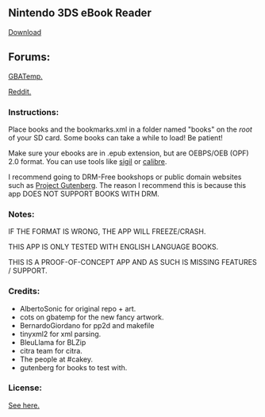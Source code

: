 ## Nintendo 3DS eBook Reader
[Download](https://github.com/reworks/3DS_eBook_Reader/releases/latest "Download the latest release here.")

## Forums:
[GBATemp.](https://gbatemp.net/threads/release-ebook-reader-v1-0-read-ebooks-on-your-3ds.495129/)

[Reddit.](https://www.reddit.com/r/3dshacks/comments/7su3f4/released_v10_of_my_ebook_reader/)

### Instructions:
Place books and the bookmarks.xml in a folder named "books" on the *root* of your SD card. Some books can take a while to load! Be patient!

Make sure your ebooks are in .epub extension, but are OEBPS/OEB (OPF) 2.0 format. You can use tools like [sigil](https://sigil-ebook.com/) or [calibre](https://calibre-ebook.com/).

I recommend going to DRM-Free bookshops or public domain websites such as [Project Gutenberg](https://www.gutenberg.org/).
The reason I recommend this is because this app DOES NOT SUPPORT BOOKS WITH DRM.

### Notes:
IF THE FORMAT IS WRONG, THE APP WILL FREEZE/CRASH.

THIS APP IS ONLY TESTED WITH ENGLISH LANGUAGE BOOKS.

THIS IS A PROOF-OF-CONCEPT APP AND AS SUCH IS MISSING FEATURES / SUPPORT.

### Credits:
- AlbertoSonic for original repo + art.
- cots on gbatemp for the new fancy artwork.
- BernardoGiordano for pp2d and makefile
- tinyxml2 for xml parsing.
- BleuLlama for BLZip
- citra team for citra.
- The people at #cakey.
- gutenberg for books to test with.

### License:
[See here.](https://github.com/reworks/3DS_eBook_Reader/blob/master/LICENSE.txt)